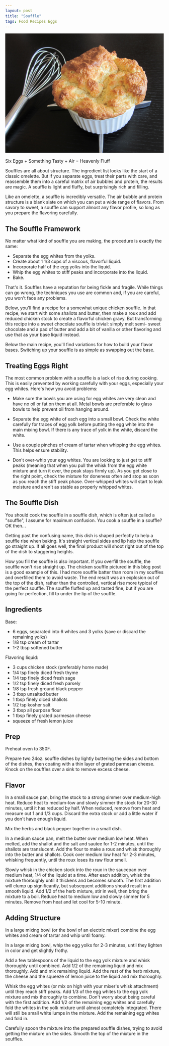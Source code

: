 ```yaml
---
layout: post
title: "Souffle"
tags: Food Recipes Eggs
---
```


![Chicken Souffle? Yup.](/img/food/finished_chicken_souffle.JPG)

Six Eggs + Something Tasty + Air = Heavenly Fluff

<!-- more -->

Souffles are all about structure. The ingredient list looks like the start of a classic omelette.
But if you separate eggs, treat their parts with care, and reassemble them into a careful matrix
of air bubbles and protein, the results are magic. A souffle is light and fluffy, but surprisingly
rich and filling.

Like an omelette, a souffle is incredibly versatile. The air bubble and protein structure is
a blank slate on which you can put a wide range of flavors. From savory to sweet, a souffle can
support almost any flavor profile, so long as you prepare the flavoring carefully.



## The Souffle Framework

No matter what kind of souffle you are making, the procedure is exactly the same:

* Separate the egg whites from the yolks.
* Create about 1 1/3 cups of a viscous, flavorful liquid.
* Incorporate half of the egg yolks into the liquid.
* Whip the egg whites to stiff peaks and incorporate into the liquid.
* Bake.

That's it. Souffles have a reputation for being fickle and fragile. While things can go wrong, the
techniques you use are common and, if you are careful, you won't face any problems.

Below, you'll find a recipe for a somewhat unique chicken souffle. In that recipe, we start with some
shallots and butter, then make a roux and add reduced chicken stock to create a flavorful chicken
gravy. But transforming this recipe into a sweet chocolate souffle is trivial: simply melt semi-
sweet chocolate and a pad of butter and add a bit of vanilla or other flavoring and use that as
your base liquid instead.

Below the main recipe, you'll find variations for how to build your flavor bases. Switching up your
souffle is as simple as swapping out the base.



## Treating Eggs Right

The most common problem with a souffle is a lack of rise during cooking. This is easily prevented
by working carefully with your eggs, especially your egg whites. Here's how you avoid problems:

* Make sure the bowls you are using for egg whites are very clean and have no oil or fat on them
at all. Metal bowls are preferable to glass bowls to help prevent oil from hanging around.

* Separate the egg white of each egg into a small bowl. Check the white carefully for traces of
egg yolk before putting the egg white into the main mixing bowl. If there is any trace of yolk
in the white, discard the white.

* Use a couple pinches of cream of tartar when whipping the egg whites. This helps ensure stability.

* Don't over-whip your egg whites. You are looking to just get to stiff peaks (meaning that when
you pull the whisk from the egg white mixture and turn it over, the peak stays firmly up). As you
get close to the right point, check the mixture for doneness often and stop as soon as you reach
the stiff peak phase. Over-whipped whites will start to leak moisture and aren't as stable as
properly whipped whites.



## The Souffle Dish

You should cook the souffle in a souffle dish, which is often just called a
"souffle", I assume for maximum confusion. You cook a souffle in a souffle? OK then...

Getting past the confusing name, this dish is shaped perfectly to help a souffle rise when
baking. It's straight vertical sides and lip help the souffle go straight up. If all goes
well, the final product will shoot right out of the top of the dish to staggering heights.

How you fill the souffle is also important. If you overfill the souffle, the souffle won't
rise straight up. The chicken souffle pictured in this blog post is a good example of this.
I had more souffle batter than room in my souffles and overfilled them to avoid waste. The
end result was an explosion out of the top of the dish, rather than the controlled, vertical
rise more typical of the perfect souffle. The souffle fluffed up and tasted fine, but
if you are going for perfection, fill to under the lip of the souffle.



## Ingredients

Base:

* 6 eggs, separated into 6 whites and 3 yolks (save or discard the remaining yolks)
* 1/8 tsp cream of tartar
* 1-2 tbsp softened butter

Flavoring liquid:

* 3 cups chicken stock (preferably home made)
* 1/4 tsp finely diced fresh thyme
* 1/4 tsp finely diced fresh sage
* 1/2 tsp finely diced fresh parsely
* 1/8 tsp fresh ground black pepper
* 3 tbsp unsalted butter
* 1 tbsp finely diced shallots
* 1/2 tsp kosher salt
* 3 tbsp all purpose flour
* 1 tbsp finely grated parmesan cheese
* squeeze of fresh lemon juice


## Prep

Preheat oven to 350F.

Prepare two 24oz. souffle dishes by lightly buttering the sides and bottom of the dishes,
then coating with a thin layer of grated parmesan cheese. Knock on the souffles over a sink
to remove excess cheese.


## Flavor

In a small sauce pan, bring the stock to a strong simmer over medium-high heat. Reduce heat
to medium-low and slowly simmer the stock for 20-30 minutes, until it has reduced by half.
When reduced, remove from heat and measure out 1 and 1/3 cups. Discard the extra stock or
add a little water if you don't have enough liquid.

Mix the herbs and black pepper together in a small dish.

In a medium sauce pan, melt the butter over medium low heat. When melted, add the shallot
and the salt and sautee for 1-2 minutes, until the shallots are translucent. Add the flour
to make a roux and whisk thoroughly into the butter and shallots. Cook over medium low heat
for 2-3 minutes, whisking frequently, until the roux loses its raw flour smell.

Slowly whisk in the chicken stock into the roux in the saucepan over medium heat, 1/4 of the
liquid at a time. After each addition, whisk the mixture thoroughly until it thickens and
becomes smooth. The first addition will clump up significantly, but subsequent additions
should result in a smooth liquid. Add 1/2 of the herb mixture, stir in well, then bring
the mixture to a boil. Reduce heat to medium low and slowly simmer for 5 minutes. Remove
from heat and let cool for 5-10 minute.


## Adding Structure

In a large mixing bowl (or the bowl of an electric mixer) combine the egg whites and
cream of tartar and whip until foamy.

In a large mixing bowl, whip the egg yolks for 2-3 minutes, until they lighten in color
and get slightly frothy.

Add a few tablespoons of the liquid to the egg yolk mixture and whisk thoroughly until
combined. Add 1/2 of the remaining liquid and mix thoroughly. Add and mix remaining liquid.
Add the rest of the herb mixture, the cheese and the squeeze of lemon juice to the liquid
and mix thoroughly.

Whisk the egg whites (or mix on high with your mixer's whisk attachment) until they
reach stiff peaks. Add 1/3 of the egg whites to the egg yolk mixture and mix thoroughly
to combine. Don't worry about being careful with the first addition. Add 1/2 of the remaining
egg whites and carefully fold the whites in the yolk mixture until almost completely
integrated. There will still be small white lumps in the mixture. Add the remaining
egg whites and fold in.

Carefully spoon the mixture into the prepared souffle dishes, trying to avoid getting the
mixture on the sides. Smooth the top of the mixture in the souffles.






